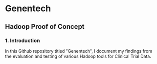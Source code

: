# Genentech
## Hadoop Proof of Concept

### 1. Introduction
In this Github repository titled "Genentech", I document my findings from the evaluation and testing of various Hadoop tools for Clinical Trial Data.
